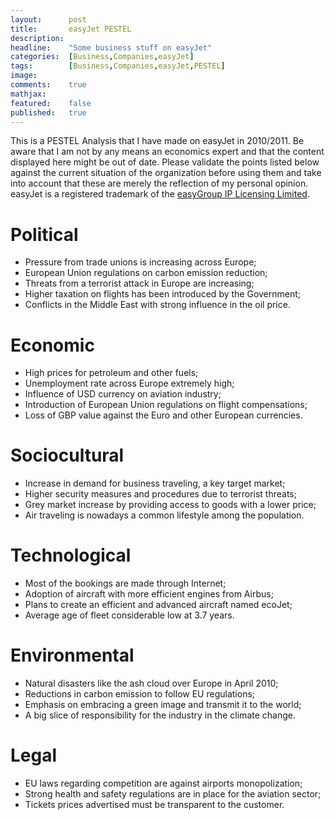 ```yaml
---
layout:      post
title:       easyJet PESTEL
description: 
headline:    "Some business stuff on easyJet"
categories:  [Business,Companies,easyJet]
tags:        [Business,Companies,easyJet,PESTEL]
image:       
comments:    true
mathjax:     
featured:    false
published:   true
---
```


This is a PESTEL Analysis that I have made on easyJet in 2010/2011. Be aware that I am not by any means an economics expert and that the content displayed here might be out of date. Please validate the points listed below against the current situation of the organization before using them and take into account that these are merely the reflection of my personal opinion. easyJet is a registered trademark of the [easyGroup IP Licensing Limited](http://www.easy.com/).

# Political
* Pressure from trade unions is increasing across Europe;
* European Union regulations on carbon emission reduction;
* Threats from a terrorist attack in Europe are increasing;
* Higher taxation on flights has been introduced by the Government;
* Conflicts in the Middle East with strong influence in the oil price.

# Economic
* High prices for petroleum and other fuels;
* Unemployment rate across Europe extremely high;
* Influence of USD currency on aviation industry;
* Introduction of European Union regulations on flight compensations;
* Loss of GBP value against the Euro and other European currencies.

# Sociocultural
* Increase in demand for business traveling, a key target market;
* Higher security measures and procedures due to terrorist threats;
* Grey market increase by providing access to goods with a lower price;
* Air traveling is nowadays a common lifestyle among the population.

# Technological
* Most of the bookings are made through Internet;
* Adoption of aircraft with more efficient engines from Airbus;
* Plans to create an efficient and advanced aircraft named ecoJet;
* Average age of fleet considerable low at 3.7 years.

# Environmental
* Natural disasters like the ash cloud over Europe in April 2010;
* Reductions in carbon emission to follow EU regulations;
* Emphasis on embracing a green image and transmit it to the world;
* A big slice of responsibility for the industry in the climate change.

# Legal
* EU laws regarding competition are against airports monopolization;
* Strong health and safety regulations are in place for the aviation sector;
* Tickets prices advertised must be transparent to the customer.
